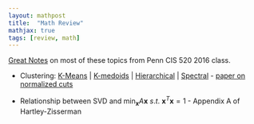 ```yaml
---
layout: mathpost
title:  "Math Review"
mathjax: true
tags: [review, math]
---
```


[Great Notes](https://alliance.seas.upenn.edu/~cis520/dynamic/2016/wiki/index.php?n=Lectures.Lectures) on most of these topics
from Penn CIS 520 2016 class.

- Clustering:
[K-Means](https://en.wikipedia.org/wiki/K-means_clustering) |
[K-medoids](https://en.wikipedia.org/wiki/K-medoids) |
[Hierarchical](https://www.kdnuggets.com/2019/09/hierarchical-clustering.html) |
[Spectral](https://en.wikipedia.org/wiki/Spectral_clustering) - [paper on normalized cuts](https://people.eecs.berkeley.edu/~malik/papers/SM-ncut.pdf)

- Relationship between SVD and $\min_{\mathbf{x}} A\mathbf{x}~s.t.~\mathbf{x}^T\mathbf{x} = 1$ - Appendix A of Hartley-Zisserman
